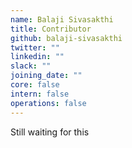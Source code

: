 ```yaml
---
name: Balaji Sivasakthi
title: Contributor
github: balaji-sivasakthi
twitter: ""
linkedin: ""
slack: ""
joining_date: ""
core: false
intern: false
operations: false
---
```


Still waiting for this
